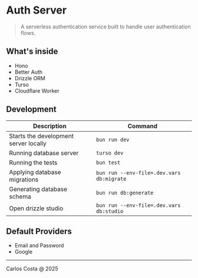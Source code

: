 # Auth Server

> A serverless authentication service built to handle user authentication flows.

## What's inside

- Hono
- Better Auth
- Drizzle ORM
- Turso
- Cloudflare Worker

## Development

| Description | Command |
|------------|---------|
| Starts the development server locally | `bun run dev` |
| Running database server | `turso dev` |
| Running the tests | `bun test` |
| Applying database migrations | `bun run --env-file=.dev.vars db:migrate` |
| Generating database schema | `bun run db:generate` |
| Open drizzle studio | `bun run --env-file=.dev.vars db:studio` |

## Default Providers

- Email and Password
- Google

---

Carlos Costa @ 2025